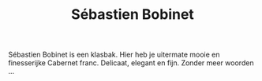 ﻿---
title: Sébastien Bobinet
huis: Dom. Bobinet
regio: A.O.C. Saumur-Champigny
photo: bobinet.jpg
layout: wijnhuis

wijnen:
    - naam:  Hanami'14
      ref:   
      app:   A.O.C. Saumur Champigny
      type:  Rouge
      cep:   Cabernet franc 
      prijs: €12.59
    
    - naam:  Ruben'12
      ref:   
      app:   A.O.C. Saumur Champigny
      type:  Rouge
      cep:   Cabernet franc 
      prijs: €14.45
    
    - naam:  Amatéüs Bobi'13
      ref:   
      app:   A.O.C. Saumur Champigny
      type:  Rouge
      cep:   Cabernet franc 
      prijs: €18.17
   
   
---
Sébastien Bobinet is een klasbak. Hier heb je uitermate mooie en finesserijke Cabernet franc. Delicaat, elegant en fijn. Zonder meer woorden ...